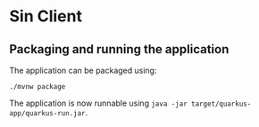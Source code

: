# Sin Client

## Packaging and running the application

The application can be packaged using:

```shell script
./mvnw package
```

The application is now runnable using `java -jar target/quarkus-app/quarkus-run.jar`.
